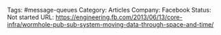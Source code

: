 

Tags: #message-queues
Category: Articles
Company: Facebook
Status: Not started
URL: https://engineering.fb.com/2013/06/13/core-infra/wormhole-pub-sub-system-moving-data-through-space-and-time/